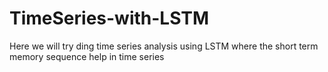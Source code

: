 # TimeSeries-with-LSTM
Here we will try ding time series analysis using LSTM where the short term memory sequence help in time series
